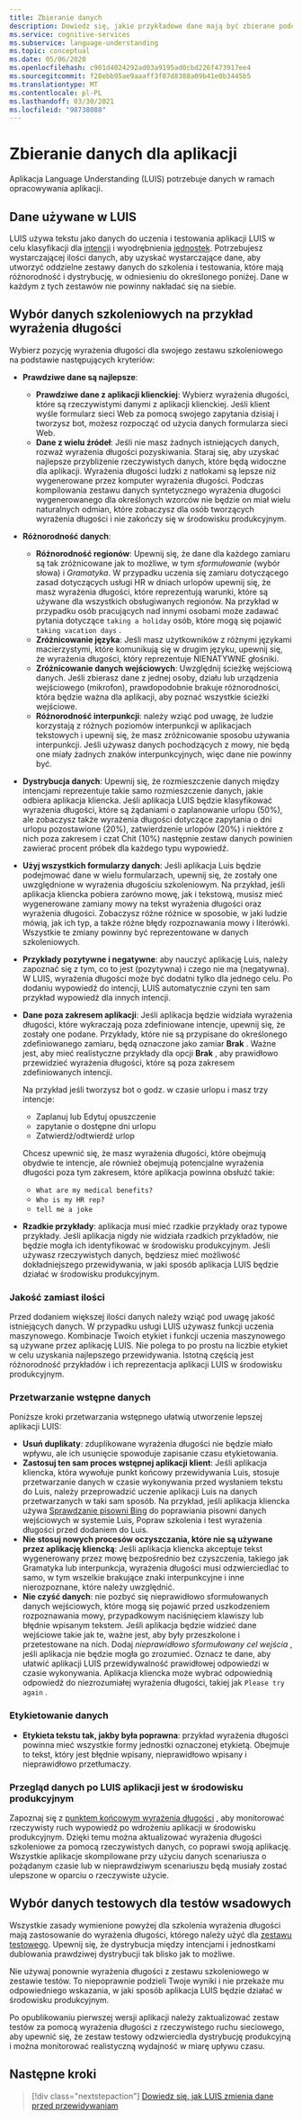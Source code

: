 ```yaml
---
title: Zbieranie danych
description: Dowiedz się, jakie przykładowe dane mają być zbierane podczas opracowywania aplikacji
ms.service: cognitive-services
ms.subservice: language-understanding
ms.topic: conceptual
ms.date: 05/06/2020
ms.openlocfilehash: c901d4024292ad03a9195ad0cbd226f473917ee4
ms.sourcegitcommit: f28ebb95ae9aaaff3f87d8388a09b41e0b3445b5
ms.translationtype: MT
ms.contentlocale: pl-PL
ms.lasthandoff: 03/30/2021
ms.locfileid: "98738088"
---
```

# <a name="data-collection-for-your-app"></a>Zbieranie danych dla aplikacji

Aplikacja Language Understanding (LUIS) potrzebuje danych w ramach opracowywania aplikacji.

## <a name="data-used-in-luis"></a>Dane używane w LUIS

LUIS używa tekstu jako danych do uczenia i testowania aplikacji LUIS w celu klasyfikacji dla [intencji](luis-concept-intent.md) i wyodrębnienia [jednostek](luis-concept-entity-types.md). Potrzebujesz wystarczającej ilości danych, aby uzyskać wystarczające dane, aby utworzyć oddzielne zestawy danych do szkolenia i testowania, które mają różnorodność i dystrybucję, w odniesieniu do określonego poniżej.  Dane w każdym z tych zestawów nie powinny nakładać się na siebie.

## <a name="training-data-selection-for-example-utterances"></a>Wybór danych szkoleniowych na przykład wyrażenia długości

Wybierz pozycję wyrażenia długości dla swojego zestawu szkoleniowego na podstawie następujących kryteriów:

* **Prawdziwe dane są najlepsze**:
    * **Prawdziwe dane z aplikacji klienckiej**: Wybierz wyrażenia długości, które są rzeczywistymi danymi z aplikacji klienckiej.  Jeśli klient wyśle formularz sieci Web za pomocą swojego zapytania dzisiaj i tworzysz bot, możesz rozpocząć od użycia danych formularza sieci Web.
    * **Dane z wielu źródeł**: Jeśli nie masz żadnych istniejących danych, rozważ wyrażenia długości pozyskiwania.  Staraj się, aby uzyskać najlepsze przybliżenie rzeczywistych danych, które będą widoczne dla aplikacji. Wyrażenia długości ludzki z natłokami są lepsze niż wygenerowane przez komputer wyrażenia długości.  Podczas kompilowania zestawu danych syntetycznego wyrażenia długości wygenerowanego dla określonych wzorców nie będzie on miał wielu naturalnych odmian, które zobaczysz dla osób tworzących wyrażenia długości i nie zakończy się w środowisku produkcyjnym.
* **Różnorodność danych**:
    * **Różnorodność regionów**: Upewnij się, że dane dla każdego zamiaru są tak zróżnicowane jak to możliwe, w tym _sformułowanie_ (wybór słowa) i _Gramatyka_.  W przypadku uczenia się zamiaru dotyczącego zasad dotyczących usługi HR w dniach urlopów upewnij się, że masz wyrażenia długości, które reprezentują warunki, które są używane dla wszystkich obsługiwanych regionów.  Na przykład w przypadku osób pracujących nad innymi osobami może zadawać pytania dotyczące `taking a holiday` osób, które mogą się pojawić `taking vacation days` .
    * **Zróżnicowanie języka**: Jeśli masz użytkowników z różnymi językami macierzystymi, które komunikują się w drugim języku, upewnij się, że wyrażenia długości, który reprezentuje NIENATYWNE głośniki.
    * **Zróżnicowanie danych wejściowych**: Uwzględnij ścieżkę wejściową danych. Jeśli zbierasz dane z jednej osoby, działu lub urządzenia wejściowego (mikrofon), prawdopodobnie brakuje różnorodności, która będzie ważna dla aplikacji, aby poznać wszystkie ścieżki wejściowe.
    * **Różnorodność interpunkcji**: należy wziąć pod uwagę, że ludzie korzystają z różnych poziomów interpunkcji w aplikacjach tekstowych i upewnij się, że masz zróżnicowanie sposobu używania interpunkcji. Jeśli używasz danych pochodzących z mowy, nie będą one miały żadnych znaków interpunkcyjnych, więc dane nie powinny być.
* **Dystrybucja danych**: Upewnij się, że rozmieszczenie danych między intencjami reprezentuje takie samo rozmieszczenie danych, jakie odbiera aplikacja kliencka. Jeśli aplikacja LUIS będzie klasyfikować wyrażenia długości, które są żądaniami o zaplanowanie urlopu (50%), ale zobaczysz także wyrażenia długości dotyczące zapytania o dni urlopu pozostawione (20%), zatwierdzenie urlopów (20%) i niektóre z nich poza zakresem i czat Chit (10%) następnie zestaw danych powinien zawierać procent próbek dla każdego typu wypowiedź.
* **Użyj wszystkich formularzy danych**: Jeśli aplikacja Luis będzie podejmować dane w wielu formularzach, upewnij się, że zostały one uwzględnione w wyrażenia długościu szkoleniowym. Na przykład, jeśli aplikacja kliencka pobiera zarówno mowę, jak i tekstową, musisz mieć wygenerowane zamiany mowy na tekst wyrażenia długości oraz wyrażenia długości.  Zobaczysz różne różnice w sposobie, w jaki ludzie mówią, jak ich typ, a także różne błędy rozpoznawania mowy i literówki.  Wszystkie te zmiany powinny być reprezentowane w danych szkoleniowych.
* **Przykłady pozytywne i negatywne**: aby nauczyć aplikację Luis, należy zapoznać się z tym, co to jest (pozytywna) i czego nie ma (negatywna). W LUIS, wyrażenia długości może być dodatni tylko dla jednego celu. Po dodaniu wypowiedź do intencji, LUIS automatycznie czyni ten sam przykład wypowiedź dla innych intencji.
* **Dane poza zakresem aplikacji**: Jeśli aplikacja będzie widziała wyrażenia długości, które wykraczają poza zdefiniowane intencje, upewnij się, że zostały one podane. Przykłady, które nie są przypisane do określonego zdefiniowanego zamiaru, będą oznaczone jako zamiar **Brak** .  Ważne jest, aby mieć realistyczne przykłady dla opcji **Brak** , aby prawidłowo przewidzieć wyrażenia długości, które są poza zakresem zdefiniowanych intencji.

    Na przykład jeśli tworzysz bot o godz. w czasie urlopu i masz trzy intencje:
    * Zaplanuj lub Edytuj opuszczenie
    * zapytanie o dostępne dni urlopu
    * Zatwierdź/odtwierdź urlop

    Chcesz upewnić się, że masz wyrażenia długości, które obejmują obydwie te intencje, ale również obejmują potencjalne wyrażenia długości poza tym zakresem, które aplikacja powinna obsłużć takie:
    * `What are my medical benefits?`
    * `Who is my HR rep?`
    * `tell me a joke`
* **Rzadkie przykłady**: aplikacja musi mieć rzadkie przykłady oraz typowe przykłady.  Jeśli aplikacja nigdy nie widziała rzadkich przykładów, nie będzie mogła ich identyfikować w środowisku produkcyjnym. Jeśli używasz rzeczywistych danych, będziesz mieć możliwość dokładniejszego przewidywania, w jaki sposób aplikacja LUIS będzie działać w środowisku produkcyjnym.

### <a name="quality-instead-of-quantity"></a>Jakość zamiast ilości

Przed dodaniem większej ilości danych należy wziąć pod uwagę jakość istniejących danych.  W przypadku usługi LUIS używasz funkcji uczenia maszynowego.  Kombinacje Twoich etykiet i funkcji uczenia maszynowego są używane przez aplikację LUIS.  Nie polega to po prostu na liczbie etykiet w celu uzyskania najlepszego przewidywania.  Istotną częścią jest różnorodność przykładów i ich reprezentacja aplikacji LUIS w środowisku produkcyjnym.

### <a name="preprocessing-data"></a>Przetwarzanie wstępne danych

Poniższe kroki przetwarzania wstępnego ułatwią utworzenie lepszej aplikacji LUIS:

* **Usuń duplikaty**: zduplikowane wyrażenia długości nie będzie miało wpływu, ale ich usunięcie spowoduje zapisanie czasu etykietowania.
* **Zastosuj ten sam proces wstępnej aplikacji klient**: Jeśli aplikacja kliencka, która wywołuje punkt końcowy przewidywania Luis, stosuje przetwarzanie danych w czasie wykonywania przed wysłaniem tekstu do Luis, należy przeprowadzić uczenie aplikacji Luis na danych przetwarzanych w taki sam sposób. Na przykład, jeśli aplikacja kliencka używa [Sprawdzanie pisowni Bing](../bing-spell-check/overview.md) do poprawiania pisowni danych wejściowych w systemie Luis, Popraw szkolenia i test wyrażenia długości przed dodaniem do Luis.
* **Nie stosuj nowych procesów oczyszczania, które nie są używane przez aplikację kliencką**: Jeśli aplikacja kliencka akceptuje tekst wygenerowany przez mowę bezpośrednio bez czyszczenia, takiego jak Gramatyka lub interpunkcja, wyrażenia długości musi odzwierciedlać to samo, w tym wszelkie brakujące znaki interpunkcyjne i inne nierozpoznane, które należy uwzględnić.
* **Nie czyść danych**: nie pozbyć się nieprawidłowo sformułowanych danych wejściowych, które mogą się pojawić przed uszkodzeniem rozpoznawania mowy, przypadkowym naciśnięciem klawiszy lub błędnie wpisanym tekstem. Jeśli aplikacja będzie widzieć dane wejściowe takie jak te, ważne jest, aby były przeszkolone i przetestowane na nich. Dodaj _nieprawidłowo sformułowany cel wejścia_ , jeśli aplikacja nie będzie mogła go zrozumieć. Oznacz te dane, aby ułatwić aplikacji LUIS przewidywalność prawidłowej odpowiedzi w czasie wykonywania. Aplikacja kliencka może wybrać odpowiednią odpowiedź do niezrozumiałej wyrażenia długości, takiej jak `Please try again` .

### <a name="labeling-data"></a>Etykietowanie danych

* **Etykieta tekstu tak, jakby była poprawna**: przykład wyrażenia długości powinna mieć wszystkie formy jednostki oznaczonej etykietą. Obejmuje to tekst, który jest błędnie wpisany, nieprawidłowo wpisany i nieprawidłowo przetłumaczy.

### <a name="data-review-after-luis-app-is-in-production"></a>Przegląd danych po LUIS aplikacji jest w środowisku produkcyjnym

Zapoznaj się z [punktem końcowym wyrażenia długości](luis-concept-review-endpoint-utterances.md) , aby monitorować rzeczywisty ruch wypowiedź po wdrożeniu aplikacji w środowisku produkcyjnym.  Dzięki temu można aktualizować wyrażenia długości szkoleniowe za pomocą rzeczywistych danych, co poprawi swoją aplikację. Wszystkie aplikacje skompilowane przy użyciu danych scenariusza o pożądanym czasie lub w nieprawdziwym scenariuszu będą musiały zostać ulepszone w oparciu o rzeczywiste użycie.

## <a name="test-data-selection-for-batch-testing"></a>Wybór danych testowych dla testów wsadowych

Wszystkie zasady wymienione powyżej dla szkolenia wyrażenia długości mają zastosowanie do wyrażenia długości, którego należy użyć dla [zestawu testowego](./luis-how-to-batch-test.md). Upewnij się, że dystrybucja między intencjami i jednostkami dublowania prawdziwej dystrybucji tak blisko jak to możliwe.

Nie używaj ponownie wyrażenia długości z zestawu szkoleniowego w zestawie testów. To niepoprawnie podzieli Twoje wyniki i nie przekaże mu odpowiedniego wskazania, w jaki sposób aplikacja LUIS będzie działać w środowisku produkcyjnym.

Po opublikowaniu pierwszej wersji aplikacji należy zaktualizować zestaw testów za pomocą wyrażenia długości z rzeczywistego ruchu sieciowego, aby upewnić się, że zestaw testowy odzwierciedla dystrybucję produkcyjną i można monitorować realistyczną wydajność w miarę upływu czasu.

## <a name="next-steps"></a>Następne kroki

> [!div class="nextstepaction"]
> [Dowiedz się, jak LUIS zmienia dane przed przewidywaniam](luis-concept-data-alteration.md)